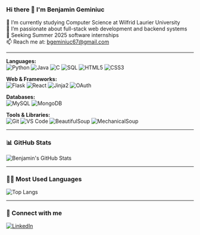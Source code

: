 ### Hi there 👋 I'm Benjamin Geminiuc

🔭 I’m currently studying Computer Science at Wilfrid Laurier University  
🌱 I’m passionate about full-stack web development and backend systems  
💼 Seeking Summer 2025 software internships  
📫 Reach me at: bgeminiuc67@gmail.com

---

**Languages:**  
![Python](https://img.shields.io/badge/Python-3776AB?style=flat&logo=python&logoColor=white)
![Java](https://img.shields.io/badge/Java-007396?style=flat&logo=java&logoColor=white)
![C](https://img.shields.io/badge/C-00599C?style=flat&logo=c&logoColor=white)
![SQL](https://img.shields.io/badge/SQL-4479A1?style=flat&logo=mysql&logoColor=white)
![HTML5](https://img.shields.io/badge/HTML5-E34F26?style=flat&logo=html5&logoColor=white)
![CSS3](https://img.shields.io/badge/CSS3-1572B6?style=flat&logo=css3&logoColor=white)

**Web & Frameworks:**  
![Flask](https://img.shields.io/badge/Flask-000000?style=flat&logo=flask)
![React](https://img.shields.io/badge/React-61DAFB?style=flat&logo=react)
![Jinja2](https://img.shields.io/badge/Jinja2-B41717?style=flat&logo=jinja&logoColor=white)
![OAuth](https://img.shields.io/badge/OAuth-4B32C3?style=flat)

**Databases:**  
![MySQL](https://img.shields.io/badge/MySQL-4479A1?style=flat&logo=mysql&logoColor=white)
![MongoDB](https://img.shields.io/badge/MongoDB-47A248?style=flat&logo=mongodb&logoColor=white)

**Tools & Libraries:**  
![Git](https://img.shields.io/badge/Git-F05032?style=flat&logo=git&logoColor=white)
![VS Code](https://img.shields.io/badge/VS%20Code-007ACC?style=flat&logo=visual-studio-code&logoColor=white)
![BeautifulSoup](https://img.shields.io/badge/BeautifulSoup-ffffff?style=flat&logo=python&logoColor=black)
![MechanicalSoup](https://img.shields.io/badge/MechanicalSoup-4B8BBE?style=flat&logo=python&logoColor=white)


---

### 📊 GitHub Stats

![Benjamin's GitHub Stats](https://github-readme-stats.vercel.app/api?username=bgeminiuc67&show_icons=true&theme=dark)

---

### 🧑‍💻 Most Used Languages

![Top Langs](https://github-readme-stats.vercel.app/api/top-langs/?username=bgeminiuc67&layout=compact&theme=dark&langs_count=6)

---

### 🔗 Connect with me

[![LinkedIn](https://img.shields.io/badge/-LinkedIn-0077B5?style=flat&logo=linkedin&logoColor=white)](https://www.linkedin.com/in/YOURUSERNAME/)
